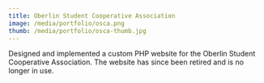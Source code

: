 ```yaml
---
title: Oberlin Student Cooperative Association
image: /media/portfolio/osca.png
thumb: /media/portfolio/osca-thumb.jpg
---
```


Designed and implemented a custom PHP website for the Oberlin Student Cooperative Association. The website has since been retired and is no longer in use.
